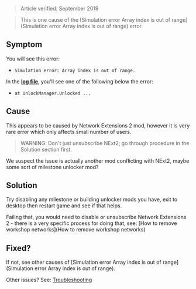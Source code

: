 > Article verified: September 2019

> This is one cause of the [Simulation error Array index is out of range](Simulation error Array index is out of range) error.

## Symptom

You will see this error:

* `Simulation error: Array index is out of range.`

In the [**log file**](./Share-your-Cities-Skylines-log-file), you'll see one of the following below the error:

* `at UnlockManager.Unlocked ...`

## Cause

This appears to be caused by Network Extensions 2 mod, however it is very rare error which only affects small number of users.

> WARNING: Don't just unsubscribe NExt2; go through procedure in the Solution section first.

We suspect the issue is actually another mod conflicting with NExt2, maybe some sort of milestone unlocker mod?

## Solution

Try disabling any milestone or building unlocker mods you have, exit to desktop then restart game and see if that helps.

Failing that, you would need to disable or unsubscribe Network Extensions 2 - there is a very specific process for doing that, see: [How to remove workshop networks](How to remove workshop networks)

## Fixed?

If not, see other causes of [Simulation error Array index is out of range](Simulation error Array index is out of range).

Other issues? See: [Troubleshooting](Troubleshooting)